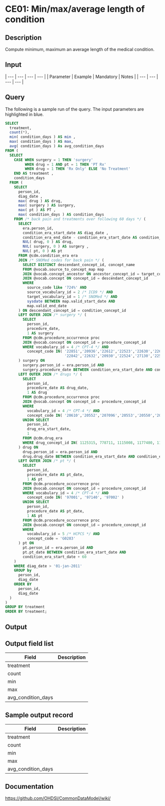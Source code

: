 <!---
Group:condition era
Name:CE01 Min/max/average length of condition
Author:Patrick Ryan
CDM Version: 5.0
-->

# CE01: Min/max/average length of condition

## Description
Compute minimum, maximum an average length of the medical condition.

## Input

| --- | --- | --- | --- |
|  Parameter |  Example |  Mandatory |  Notes |
| --- | --- | --- | --- |

## Query
The following is a sample run of the query. The input parameters are highlighted in blue.

```sql
SELECT 
  treatment, 
  count(*), 
  min( condition_days ) AS min , 
  max( condition_days ) AS max, 
  avg( condition_days ) As avg_condition_days 
FROM ( 
  SELECT 
    CASE WHEN surgery = 1 THEN 'surgery' 
         WHEN drug = 1 AND pt = 1 THEN 'PT Rx' 
         WHEN drug = 1 THEN 'Rx Only' ELSE 'No Treatment' 
    END AS treatment , 
    condition_days 
  FROM ( 
    SELECT 
      person_id, 
      diag_date , 
      max( drug ) AS drug, 
      max( surgery ) AS surgery, 
      max( pt ) AS PT , 
      max( condition_days ) AS condition_days 
    FROM /* back pain and treatments over following 60 days */ ( 
      SELECT 
        era.person_id, 
        condition_era_start_date AS diag_date , 
        condition_era_end_date - condition_era_start_date AS condition_days, 
        NVL( drug, 0 ) AS drug, 
        NVL( surgery, 0 ) AS surgery , 
        NVL( pt, 0 ) AS pt 
      FROM @cdm.condition_era era 
      JOIN /* SNOMed codes for back pain */ ( 
        SELECT DISTINCT descendant_concept_id, concept_name 
        FROM @vocab.source_to_concept_map map 
        JOIN @vocab.concept_ancestor ON ancestor_concept_id = target_concept_id 
        JOIN @vocab.concept ON concept_id = descendant_concept_id 
        WHERE 
          source_code like '724%' AND 
          source_vocabulary_id = 2 /* ICD9 */ AND 
          target_vocabulary_id = 1 /* SNOMed */ AND 
          sysdate BETWEEN map.valid_start_date AND 
          map.valid_end_date 
      ) ON descendant_concept_id = condition_concept_id 
      LEFT OUTER JOIN /* surgery */ ( 
        SELECT 
          person_id, 
          procedure_date, 
          1 AS surgery 
        FROM @cdm.procedure_occurrence proc 
        JOIN @vocab.concept ON concept_id = procedure_concept_id 
        WHERE vocabulary_id = 4 /* CPT-4 */ AND 
          concept_code IN( '22851','20936','22612','22523','22630','22614',
                           '22842','22632','20930','22524','27130','22525' ) 
      ) surgery ON 
        surgery.person_id = era.person_id AND 
        surgery.procedure_date BETWEEN condition_era_start_date AND condition_era_start_date + 60 
      LEFT OUTER JOIN /* drugs */ ( 
        SELECT 
          person_id, 
          procedure_date AS drug_date, 
          1 AS drug 
        FROM @cdm.procedure_occurrence proc 
        JOIN @vocab.concept ON concept_id = procedure_concept_id 
        WHERE 
          vocabulary_id = 4 /* CPT-4 */ AND 
          concept_code IN( '20610','20552','207096','20553','20550','20605' ,'20551','20600','23350' ) 
        UNION SELECT 
          person_id, 
          drug_era_start_date, 
          1 
        FROM @cdm.drug_era 
        WHERE drug_concept_id IN( 1125315, 778711, 1115008, 1177480, 1112807, 1506270 ) 
      ) drug ON 
        drug.person_id = era.person_id AND 
        drug.drug_date BETWEEN condition_era_start_date AND condition_era_start_date + 60 
      LEFT OUTER JOIN /* pt */ ( 
        SELECT
          person_id, 
          procedure_date AS pt_date, 
          1 AS pt 
        FROM @cdm.procedure_occurrence proc 
        JOIN @vocab.concept ON concept_id = procedure_concept_id 
        WHERE vocabulary_id = 4 /* CPT-4 */ AND 
          concept_code IN( '97001', '97140', '97002' ) 
        UNION SELECT 
          person_id, 
          procedure_date AS pt_date, 
          1 AS pt 
        FROM @cdm.procedure_occurrence proc 
        JOIN @vocab.concept ON concept_id = procedure_concept_id 
        WHERE 
          vocabulary_id = 5 /* HCPCS */ AND 
          concept_code = 'G0283' 
      ) pt ON 
        pt.person_id = era.person_id AND 
        pt.pt_date BETWEEN condition_era_start_date AND 
        condition_era_start_date + 60 
    ) 
    WHERE diag_date > '01-jan-2011' 
    GROUP by 
      person_id, 
      diag_date 
    ORDER BY 
      person_id, 
      diag_date 
  ) 
) 
GROUP BY treatment 
ORDER BY treatment; 
```


## Output

## Output field list

|  Field |  Description |
| --- | --- |
| treatment |   |
| count |   |
| min |   |
| max |   |
| avg_condition_days |   |

## Sample output record

|  Field |  Description |
| --- | --- |
| treatment |   |
| count |   |
| min |   |
| max |   |
| avg_condition_days |   |

## Documentation
https://github.com/OHDSI/CommonDataModel/wiki/
